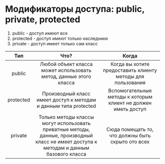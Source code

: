 # Модификаторы доступа: public, private, protected
1. public - доступ имеют все
2. protected - доступ имеют только наследники
3. private - доступ имеет только сам класс

|    Тип    |                                                                  Что?                                                                   |                             Когда                              |
|:---------:|:---------------------------------------------------------------------------------------------------------------------------------------:|:--------------------------------------------------------------:|
|  public   |                                    Любой объект класса может использовать метод, данные этого класса                                    |  Когда вы хотите предоставить клиенту методы для пользования   |
| protected |                                    Производный класс имеет доступ к методам и данным типа protected                                     | Вспомогательные методы к которым клиент не должен иметь доступ |
|  private  | Только методы классы могут использовать приватные методы, данные, производный класс не имеет доступа к методам и данным базового класса |       Сюда помещать то, что должны быть скрыто ото всех        |

